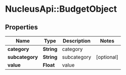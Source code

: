# NucleusApi::BudgetObject

## Properties
Name | Type | Description | Notes
------------ | ------------- | ------------- | -------------
**category** | **String** | category | 
**subcategory** | **String** | subcategory | [optional] 
**value** | **Float** | value | 


